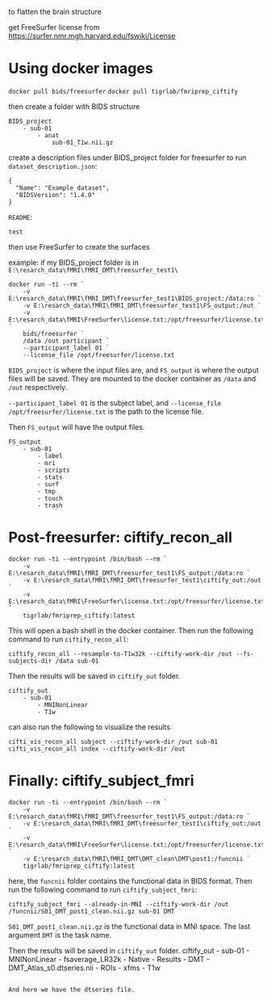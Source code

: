 to flatten the brain structure

get FreeSurfer license from https://surfer.nmr.mgh.harvard.edu/fswiki/License

# Using docker images
`docker pull bids/freesurfer`
`docker pull tigrlab/fmriprep_ciftify`

then create a folder with BIDS structure
```
BIDS_project
    - sub-01
        - anat
            sub-01_T1w.nii.gz
```

create a description files under BIDS_project folder for freesurfer to run
`dataset_description.json`:
```
{
  "Name": "Example dataset",
  "BIDSVersion": "1.4.0"
}
```

`README`:
```
test
```



then use FreeSurfer to create the surfaces

example: if my BIDS_project folder is in `E:\resarch_data\fMRI\fMRI_DMT\freesurfer_test1\`

```
docker run -ti --rm `
	-v E:\resarch_data\fMRI\fMRI_DMT\freesurfer_test1\BIDS_project:/data:ro `
	-v E:\resarch_data\fMRI\fMRI_DMT\freesurfer_test1\FS_output:/out `
	-v E:\resarch_data\fMRI\FreeSurfer\license.txt:/opt/freesurfer/license.txt:ro `
	bids/freesurfer `
	/data /out participant `
	--participant_label 01 `
	--license_file /opt/freesurfer/license.txt
```

`BIDS_project` is where the input files are, and `FS_output` is where the output files will be saved. They are mounted to the docker container as `/data` and `/out` respectively.

`--participant_label 01` is the subject label, and `--license_file /opt/freesurfer/license.txt` is the path to the license file.

Then `FS_output` will have the output files.
```
FS_output
    - sub-01
        - label
        - mri
        - scripts
        - stats
        - surf
        - tmp
        - touch
        - trash
```


# Post-freesurfer: ciftify_recon_all

```
docker run -ti --entrypoint /bin/bash --rm `
    -v E:\resarch_data\fMRI\fMRI_DMT\freesurfer_test1\FS_output:/data:ro `
    -v E:\resarch_data\fMRI\fMRI_DMT\freesurfer_test1\ciftify_out:/out `
    -v E:\resarch_data\fMRI\FreeSurfer\license.txt:/opt/freesurfer/license.txt `
    tigrlab/fmriprep_ciftify:latest
```

This will open a bash shell in the docker container. Then run the following command to run `ciftify_recon_all`:

```
ciftify_recon_all --resample-to-T1w32k --ciftify-work-dir /out --fs-subjects-dir /data sub-01
```
Then the results will be saved in `ciftify_out` folder.
```
ciftify_out
    - sub-01
        - MNINonLinear
        - T1w
```

can also run the following to visualize the results
```
cifti_vis_recon_all subject --ciftify-work-dir /out sub-01
cifti_vis_recon_all index --ciftify-work-dir /out
```


# Finally: ciftify_subject_fmri
```
docker run -ti --entrypoint /bin/bash --rm `
    -v E:\resarch_data\fMRI\fMRI_DMT\freesurfer_test1\FS_output:/data:ro `
    -v E:\resarch_data\fMRI\fMRI_DMT\freesurfer_test1\ciftify_out:/out `
    -v E:\resarch_data\fMRI\FreeSurfer\license.txt:/opt/freesurfer/license.txt `
    -v E:\resarch_data\fMRI\fMRI_DMT\DMT_clean\DMT\post1:/funcnii `
    tigrlab/fmriprep_ciftify:latest
```

here, the `funcnii` folder contains the functional data in BIDS format. Then run the following command to run `ciftify_subject_fmri`:

```
ciftify_subject_fmri --already-in-MNI --ciftify-work-dir /out /funcnii/S01_DMT_post1_clean.nii.gz sub-01 DMT
```

`S01_DMT_post1_clean.nii.gz` is the functional data in MNI space. The last argument `DMT` is the task name.

Then the results will be saved in `ciftify_out` folder.
ciftify_out
    - sub-01
        - MNINonLinear
            - fsaverage_LR32k
            - Native
            - Results
                - DMT
                    - DMT_Atlas_s0.dtseries.nii
            - ROIs
            - xfms
        - T1w
```

And here we have the dtseries file.